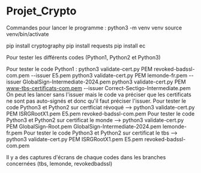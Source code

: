 # Projet_Crypto
Commandes pour lancer le programme :
python3 -m venv venv
source venv/bin/activate

pip install cryptography
pip install requests
pip install ec

Pour tester les différents codes (Python1, Python2 et Python3)

Pour tester le code Python1 : python3 validate-cert.py PEM revoked-badssl-com.pem --issuer E5.pem
                              python3 validate-cert.py PEM lemonde-fr.pem --issuer GlobalSign-Intermediate-2024.pem 
                              python3 validate-cert.py PEM www-tbs-certificats-com.pem --issuer Correct-Sectigo-Intermediate.pem
On peut les lancer sans l'issuer mais le code va préciser que les certificats ne sont pas auto-signés et donc qu'il faut préciser l'issuer.
Pour tester le code Python3 et Python2 sur certficiat révoqué --> python3 validate-cert.py PEM ISRGRootX1.pem E5.pem revoked-badssl-com.pem
Pour tester le code Python3 et Python2 sur certificat le monde --> python3 validate-cert.py PEM GlobalSign-Root.pem GlobalSign-Intermediate-2024.pem lemonde-fr.pem
Pour tester le code Python3 et Python2 sur certificat le tbs --> python3 validate-cert.py PEM ISRGRootX1.pem E5.pem revoked-badssl-com.pem

Il y a des captures d'écrans de chaque codes dans les branches concernées (tbs, lemonde, revokedbadssl)
